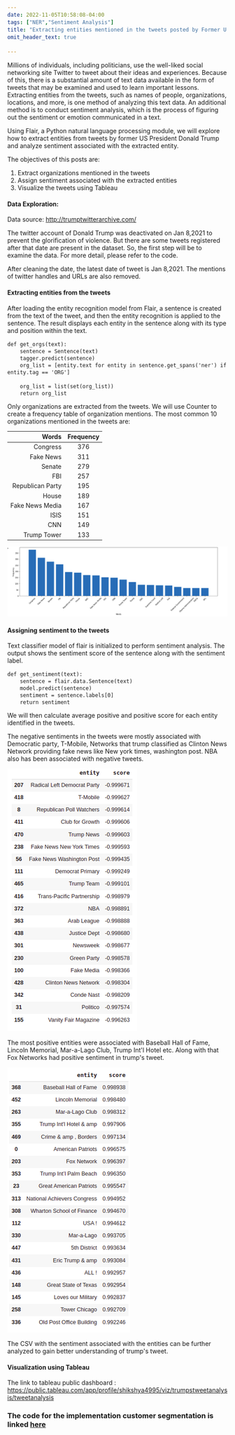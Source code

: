 ```yaml
---
date: 2022-11-05T10:58:08-04:00
tags: ["NER","Sentiment Analysis"]
title: "Extracting entities mentioned in the tweets posted by Former U.S president Trump, analyze the sentiment associated with it and visualize the data using Tableau"
omit_header_text: true

---
```



Millions of individuals, including politicians, use the well-liked social networking site Twitter to tweet about their ideas and experiences. Because of this, there is a substantial amount of text data available in the form of tweets that may be examined and used to learn important lessons. Extracting entities from the tweets, such as names of people, organizations, locations, and more, is one method of analyzing this text data. An additional method is to conduct sentiment analysis, which is the process of figuring out the sentiment or emotion communicated in a text.

Using Flair, a Python natural language processing module, we will explore how to extract entities from tweets by former US President Donald Trump and analyze sentiment associated with the extracted entity. 

The objectives of this posts are:

1) Extract organizations mentioned in the tweets
2) Assign sentiment associated with the extracted entities
3) Visualize the tweets using Tableau

#### Data Exploration:

Data source: http://trumptwitterarchive.com/

The twitter account of Donald Trump was deactivated on Jan 8,2021 to prevent the glorification of violence. But there are some tweets registered after that date are present in the dataset. So, the first step will be to examine the data. For more detail, please refer to the code. 

After cleaning the date, the latest date of tweet is Jan 8,2021. The mentions of twitter handles and URLs are also removed.

#### Extracting entities from the tweets

After loading the entity recognition model from Flair, a sentence is created from the text of the tweet, and then the entity recognition is applied to the sentence. The result displays each entity in the sentence along with its type and position within the text.

```
def get_orgs(text):
    sentence = Sentence(text)
    tagger.predict(sentence)
    org_list = [entity.text for entity in sentence.get_spans('ner') if entity.tag == 'ORG']

    org_list = list(set(org_list))
    return org_list

```

Only organizations are extracted from the tweets. We will use Counter to create a frequency table of organization mentions. The most common 10 organizations mentioned in the tweets are:

| Words            | Frequency     |
| ----------------:|:-------------:| 
| Congress         | 376           | 
| Fake News        | 311           |  
| Senate           | 279           | 
| FBI              | 257           | 
| Republican Party | 195           | 
| House            | 189           | 
| Fake News Media  | 167           | 
| ISIS             | 151           | 
| CNN              | 149           | 
| Trump Tower      | 133           | 

![alt text][freq-words]

[freq-words]: https://github.com/shikshya1/projects/blob/main/trump_tweets_analysis/images/frequent_words.png?raw=true


#### Assigning sentiment to the tweets

Text classifier model of flair is initialized to perform sentiment analysis. The output shows the sentiment score of the sentence along with the sentiment label. 

```
def get_sentiment(text):
    sentence = flair.data.Sentence(text)
    model.predict(sentence)
    sentiment = sentence.labels[0]
    return sentiment

```

We will then calculate average positive and positive score for each entity identified in the tweets.

The negative sentiments in the tweets were mostly associated with Democratic party, T-Mobile, Networks that trump classified as Clinton News Network	providing fake news like New york times, washington post. NBA also has been associated with negative tweets.

![alt text][neg-entities]

[neg-entities]: https://github.com/shikshya1/projects/blob/main/trump_tweets_analysis/images/negative_entities.png?raw=true

The most positive entities were associated with Baseball Hall of Fame, Lincoln Memorial, Mar-a-Lago Club, Trump Int'l Hotel  etc. Along with that Fox Networks had positive sentiment in trump's tweet. 

![alt text][pos-entities]

[pos-entities]: https://github.com/shikshya1/projects/blob/main/trump_tweets_analysis/images/positive_entities.png?raw=true

The CSV with the sentiment associated with the entities can be further analyzed to gain better understanding of trump's tweet.

#### Visualization using Tableau

The link to tableau public dashboard : https://public.tableau.com/app/profile/shikshya4995/viz/trumpstweetanalysis/tweetanalysis

### The code for the implementation customer segmentation is linked [here](https://github.com/shikshya1/projects/tree/main/trump_tweets_analysis)

